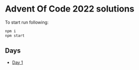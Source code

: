 # Advent Of Code 2022 solutions

To start run following:

```bash
npm i
npm start
```

## Days

* [Day 1](day1)
